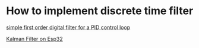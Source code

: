 

# How to implement discrete time filter

[ simple first order digital filter for a PID control loop ](https://www.youtube.com/watch?v=7D4X6ALlHG0)

[ Kalman Filter on Esp32 ](https://www.youtube.com/watch?v=vBQxc7Q8M8M)
